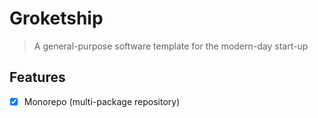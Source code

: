 # Groketship

> A general-purpose software template for the modern-day start-up

## Features

- [x] Monorepo (multi-package repository)